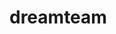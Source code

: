 # dreamteam
<!Doctype html>
<html>
	<head>
		<title> Fantacy contests </title>
		<link rel="stylesheet" href="css/fantacy.css" type="text/css"/>
		<script src='js/jquery.js' type='text/javscript'></script>
		<style>
			body{
				background-image:url(css/003.jpg);
				
				}
		</style>
	</head>
	
	<body>
	   <h1><center><b> Fantacy Game contests </h1>
	   <h2><center><u>  India vs Srilanka </u> </center> </h2>
	   <h3><center> 3rd Odi <br/> Entry: 5 <br/>
Spots: 20<br/>
1st Prize: 29<br/>
Deadline: 23th July, 03:00 PM</center> </h3>
	  <div class="container"> 
	  <button class="btn btn1"><a href="https://www.dream11.com/login?ru=%2Fcricket%2Fleagues%2FSri%2BLanka%2Bvs%2BIndia%2BODI%2F1956%2F31073%3FinvCode%3D19h2qznbl2t90-%26source%3Ddream11"> JOIN NOW </a></butten>
		</div> <br/> <br/>
		
		
	   <h2><center><u>  West Indies vs Australiya </u> </center> </h2>
	   <h3><center>	   Entry: 5 <br/>
Spots: 10<br/>
1st Prize: 19 <br/>
Deadline: 22Sth July, 11:00 PM</center> </h3>
	  <div class="container"> 
	  <button class="btn btn2"><a href=""> <b>JOIN NOW </b> </a></butten>
		</div> <br/> <br/>
		
		
	   <h2><center><u>  Ireland vs Srilanka </u> </center> </h2>
	   <h3><center> Entry: 5 <br/>
Spots: 10<br/>
1st Prize: 19 <br/>
Deadline: 22th July, 07.00 PM</center> </h3>
	  <div class="container"> 
	  <button class="btn btn3"><a href=" "> JOIN NOW </a></butten>
		</div>
		
		
		
		<div id="div1">
		<img src="" alt="" >
		</div>
		
	</body>
	
</html>
    body{
	background-image:url(css/003.jpg);
	background-size:cover;
	
}

h1{
	color:white;
	background-color:blue;
}
h2{
	background-color: yellow;
	color:green;
	width:460px;
	padding:0 20px solid #cccccc;
	text align: center;
	margin:auto;
}
h3{
	color:white;
	text align:center;
}
	#div1{
		text-align:center;
		height:100%;
		
	}
	.container{
		text-align:center;
		margin-top:30px;
	}
	.btn{
		border:1px solid;
		padding:05px 10px;
		color: red;
		background-color:grey;
	}

